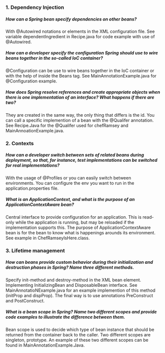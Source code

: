 ### 1. Dependency Injection

##### How can a Spring bean specify dependencies on other beans?
With @Autowired notations or <property> elements in the XML configuration file.
See variable dependentIngredient in Recipe.java for code example with use of @Autowired.

##### How can a developer specify the configuration Spring should use to wire beans together in the so-called IoC container?
@Configuration can be use to wire beans together in the IoC container or with the help of <bean></bean> inside the Beans tag.
See  MainAnnotationExample.java for @Configuration example. 

##### How does Spring resolve references and create appropriate objects when there is one implementation of an interface? What happens if there are two?
They are created in the same way, the only thing that differs is the id. You can call a specific implemention of a bean with the @Qualifer annotation.
See Recipe.Java for the @Qualifer used for chefRamsey and MainAnnoationExample.java. 


###  2. Contexts

##### How can a developer switch between sets of related beans during deployment, so that, for instance, test implementations can be switched for real implementations?
With the usage of @Profiles or <beans profile="env"> you can easily switch between environments. You can configure the env you want to run in the application.properties file.

##### What is an ApplicationContext, and what is the purpose of an ApplicationContextAware bean?
Central interface to provide configuration for an application. This is read-only while the application is running, but may be reloaded if the implementation supports this.
The purpose of ApplicationContextAware bean is for the bean to know what is happenings arounds its environment. See example in ChefRamseyIsHere.class. 

###  3. Lifetime management

##### How can beans provide custom behavior during their initialization and destruction phases in Spring? Name three different methods.
Specify init-method and destroy-method in the XML bean element.
Implementing InitializingBean and DisposableBean interface. See MainAnnotatioNExample.java for an example implemention of this method (initProp and dispProp).
The final way is to use annotations PreConstruct and PostConstruct.

##### What is a bean scope in Spring? Name two different scopes and provide code examples to illustrate the difference between them.
Bean scope is used to decide which type of bean instance that should be returned from the container back to the caller.
Two different scopes are singleton, prototype. An example of these two different scopes can be found in MainAnnotationExample.Java.
